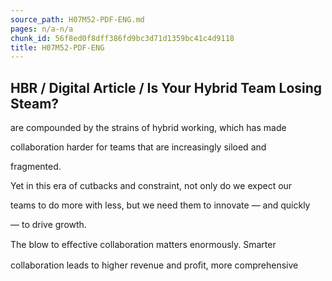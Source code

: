 ```yaml
---
source_path: H07M52-PDF-ENG.md
pages: n/a-n/a
chunk_id: 56f8ed0f8dff386fd9bc3d71d1359bc41c4d9118
title: H07M52-PDF-ENG
---
```

## HBR / Digital Article / Is Your Hybrid Team Losing Steam?

are compounded by the strains of hybrid working, which has made

collaboration harder for teams that are increasingly siloed and

fragmented.

Yet in this era of cutbacks and constraint, not only do we expect our

teams to do more with less, but we need them to innovate — and quickly

— to drive growth.

The blow to eﬀective collaboration matters enormously. Smarter

collaboration leads to higher revenue and proﬁt, more comprehensive
